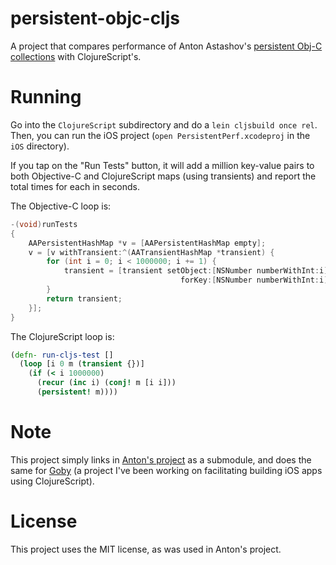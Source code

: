 persistent-objc-cljs
====================

A project that compares performance of Anton Astashov's [persistent Obj-C collections](https://github.com/astashov/persistent.objc) with ClojureScript's.

Running
=======

Go into the `ClojureScript` subdirectory and do a `lein cljsbuild once rel`. Then, you can run the iOS project (`open PersistentPerf.xcodeproj` in the `iOS` directory). 

If you tap on the "Run Tests" button, it will add a million key-value pairs to both Objective-C and ClojureScript maps (using transients) and report the total times for each in seconds.

The Objective-C loop is:

```objective-c
-(void)runTests
{
    AAPersistentHashMap *v = [AAPersistentHashMap empty];
    v = [v withTransient:^(AATransientHashMap *transient) {
        for (int i = 0; i < 1000000; i += 1) {
            transient = [transient setObject:[NSNumber numberWithInt:i] 
                                      forKey:[NSNumber numberWithInt:i]];
        }
        return transient;
    }];
}
```

The ClojureScript loop is:

```clojure
(defn- run-cljs-test []
  (loop [i 0 m (transient {})]
    (if (< i 1000000)
      (recur (inc i) (conj! m [i i]))
      (persistent! m))))
```

Note
====

This project simply links in [Anton's project](https://github.com/astashov/persistent.objc) as a submodule, and does the same for [Goby](https://github.com/mfikes/goby) (a project I've been working on facilitating building iOS apps using ClojureScript).

License
=======

This project uses the MIT license, as was used in Anton's project.
